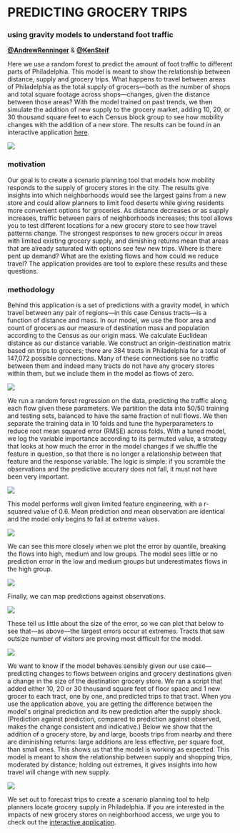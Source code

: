 # PREDICTING GROCERY TRIPS
### using gravity models to understand foot traffic

**[@AndrewRenninger](https://twitter.com/AndrewRenninger)** & **[@KenSteif](https://twitter.com/KenSteif)**

Here we use a random forest to predict the amount of foot traffic to different parts of Philadelphia. This model is meant to show the relationship between distance, supply and grocery trips. What happens to travel between areas of Philadelphia as the total supply of grocers—both as the number of shops and total square footage across shops—changes, given the distance between those areas? With the model trained on past trends, we then simulate the addition of new supply to the grocery market, adding 10, 20, or 30 thousand square feet to each Census block group to see how mobility changes with the addition of a new store. The results can be found in an interactive application [here](https://asrenninger.github.io/gravity/).  

![](viz/demo.gif)

### motivation

Our goal is to create a scenario planning tool that models how mobility responds to the supply of grocery stores in the city. The results give insights into which neighborhoods would see the largest gains from a new store and could allow planners to limit food deserts while giving residents more convenient options for groceries. As distance decreases or as supply increases, traffic between pairs of neighborhoods increases; this tool allows you to test different locations for a new grocery store to see how travel patterns change. The strongest responses to new grocers occur in areas with limited existing grocery supply, and dimishing returns mean that areas that are already saturated with options see few new trips. Where is there pent up demand? What are the existing flows and how could we reduce travel? The application provides are tool to explore these results and these questions.       

### methodology

Behind this application is a set of predictions with a gravity model, in which travel between any pair of regions—in this case Census tracts—is a function of distance and mass. In our model, we use the floor area and count of grocers as our measure of destination mass and population according to the Census as our origin mass. We calculate Euclidean distance as our distance variable. We construct an origin-destination matrix based on trips to grocers; there are 384 tracts in Philadelphia for a total of 147,072 possible connections. Many of these connections see no traffic between them and indeed many tracts do not have any grocery stores within them, but we include them in the model as flows of zero.  

![](viz/plots/forest_context.png)

We run a random forest regression on the data, predicting the traffic along each flow given these parameters. We partition the data into 50/50 training and testing sets, balanced to have the same fraction of null flows. We then separate the training data in 10 folds and tune the hyperparameters to reduce root mean squared error (RMSE) across folds. With a tuned model, we log the variable importance according to its permuted value, a strategy that looks at how much the error in the model changes if we shuffle the feature in question, so that there is no longer a relationship between that feature and the response variable. The logic is simple: if you scramble the observations and the predictive accurary does not fall, it must not have been very important. 

![](viz/plots/forest_importance.png)

This model performs well given limited feature engineering, with a r-squared value of 0.6. Mean prediction and mean observation are identical and the model only begins to fail at extreme values. 

![](viz/plots/forest_observedxpredicted.png)

We can see this more closely when we plot the error by quantile, breaking the flows into high, medium and low groups. The model sees little or no prediction error in the low and medium groups but underestimates flows in the high group. 

![](viz/plots/forest_errorxquantile.png)

Finally, we can map predictions against observations. 

![](viz/plots/forest_comparisonxgeography.png)

These tell us little about the size of the error, so we can plot that below to see that—as above—the largest errors occur at extremes. Tracts that saw outsize number of visitors are proving most difficult for the model.

![](viz/plots/forest_errorxgeography.png)

We want to know if the model behaves sensibly given our use case—predicting changes to flows between origins and grocery destinations given a change in the size of the destination grocery store. We ran a script that added either 10, 20 or 30 thousand square feet of floor space and 1 new grocer to each tract, one by one, and predicted trips to that tract. When you use the application above, you are getting the difference between the model's original prediction and its new prediction after the supply shock. (Prediction against prediction, compared to prediction against observed, makes the change consistent and indicative.) Below we show that the addition of a grocery store, by and large, boosts trips from nearby and there are diminishing returns: large additions are less effective, per square foot, than small ones. This shows us that the model is working as expected. This model is meant to show the relationship between supply and shopping trips, moderated by distance; holding out extremes, it gives insights into how travel will change with new supply.  

![](viz/plots/forest_changexarea.png)

We set out to forecast trips to create a scenario planning tool to help planners locate grocery supply in Philadelphia. If you are interested in the impacts of new grocery stores on neighborhood access, we urge you to check out the [interactive application](https://asrenninger.github.io/gravity/).  